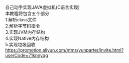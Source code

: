 自己动手实现JAVA虚拟机(C语言实现)<br>
本教程将包含五个部分<br>
1.解析class文件<br>
2.解析字节码指令<br>
3.实现JVM内存结构<br>
4.实现Native内存结构<br>
5.实现垃圾回收<br>
https://promotion.aliyun.com/ntms/yunparter/invite.html?userCode=71knnyqg
